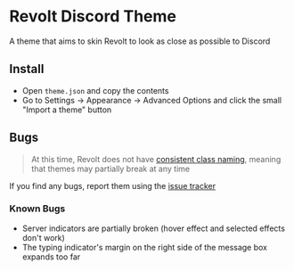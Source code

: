 # Revolt Discord Theme
A theme that aims to skin Revolt to look as close as possible to Discord


## Install
- Open `theme.json` and copy the contents
- Go to Settings -> Appearance -> Advanced Options and click the small "Import a theme" button

## Bugs
> At this time, Revolt does not have [consistent class naming](https://github.com/revoltchat/revite/issues/149), meaning that themes may partially break at any time

If you find any bugs, report them using the [issue tracker](https://github.com/ThatTonybo/Revolt-Discord-Theme/issues)

### Known Bugs
- Server indicators are partially broken (hover effect and selected effects don't work)
- The typing indicator's margin on the right side of the message box expands too far 
